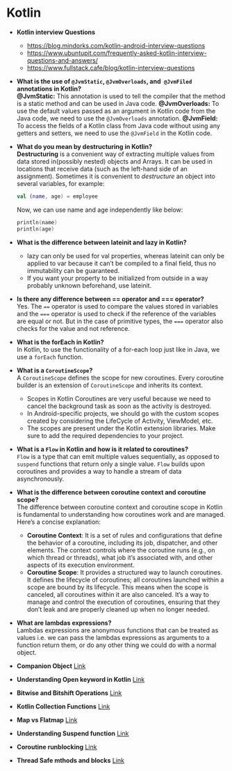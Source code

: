 # Kotlin


* **Kotlin interview Questions**
   - https://blog.mindorks.com/kotlin-android-interview-questions
   - https://www.ubuntupit.com/frequently-asked-kotlin-interview-questions-and-answers/
   - https://www.fullstack.cafe/blog/kotlin-interview-questions

* **What is the use of `@JvmStatic`, `@JvmOverloads`, and` @JvmFiled` annotations in Kotlin?**<br>
   **@JvmStatic:** This annotation is used to tell the compiler that the method is a static method and can be used in Java code.
   **@JvmOverloads:** To use the default values passed as an argument in Kotlin code from the Java code, we need to use the `@JvmOverloads` annotation.
   **@JvmField:** To access the fields of a Kotlin class from Java code without using any getters and setters, we need to use the `@JvmField` in the Kotlin code.

* **What do you mean by destructuring in Kotlin?**<br>
    **Destructuring** is a convenient way of extracting multiple values from data stored in(possibly nested) objects and Arrays. It can be used in locations that receive data (such as the left-hand side of an assignment). Sometimes it is convenient to *destructure* an object into several variables, for example:
    ```kotlin
    val (name, age) = employee
    ```

    Now, we can use name and age independently like below:
    ```kotlin
    println(name)
    println(age)

* **What is the difference between lateinit and lazy in Kotlin?**<br>
    - lazy can only be used for val properties, whereas lateinit can only be applied to var because it can’t be compiled to a final field, thus no immutability can be guaranteed.
    - If you want your property to be initialized from outside in a way probably unknown beforehand, use lateinit.

* **Is there any difference between == operator and === operator?**<br>
    Yes. The `==` operator is used to compare the values stored in variables and the `===` operator is used to check if the reference of the variables are equal or not. But in the case of primitive types, the `===` operator also checks for the value and not reference.

* **What is the forEach in Kotlin?**<br>
    In Kotlin, to use the functionality of a for-each loop just like in Java, we use a `forEach` function.

* **What is a `CoroutineScope`?**<br>
    A `CoroutineScope` defines the scope for new coroutines. Every coroutine builder is an extension of `CoroutineScope` and inherits its context.
    - Scopes in Kotlin Coroutines are very useful because we need to cancel the background task as soon as the activity is destroyed.
    - In Android-specific projects, we should go with the custom scopes created by considering the LifeCycle of Activity, ViewModel, etc.
    - The scopes are present under the Kotlin extension libraries. Make sure to add the required dependencies to your project.

* **What is a `Flow` in Kotlin and how is it related to coroutines?**<br>
    `Flow` is a type that can emit multiple values sequentially, as opposed to `suspend` functions that return only a single value. `Flow` builds upon coroutines and provides a way to handle a stream of data asynchronously.

* **What is the difference between coroutine context and coroutine scope?**<br>
    The difference between coroutine context and coroutine scope in Kotlin is fundamental to understanding how coroutines work and are managed. Here’s a concise explanation:
    - **Coroutine Context**: It is a set of rules and configurations that define the behavior of a coroutine, including its job, dispatcher, and other elements. The context controls where the coroutine runs (e.g., on which thread or threads), what job it’s associated with, and other aspects of its execution environment.
    - **Coroutine Scope**: It provides a structured way to launch coroutines. It defines the lifecycle of coroutines; all coroutines launched within a scope are bound by its lifecycle. This means when the scope is canceled, all coroutines within it are also canceled. It’s a way to manage and control the execution of coroutines, ensuring that they don’t leak and are properly cleaned up when no longer needed.

* **What are lambdas expressions?**<br>
    Lambdas expressions are anonymous functions that can be treated as values i.e. we can pass the lambdas expressions as arguments to a function return them, or do any other thing we could do with a normal object.

* **Companion Object** [Link](https://blog.mindorks.com/what-is-the-equivalent-of-java-static-methods-in-kotlin/)

* **Understanding Open keyword in Kotlin** [Link](https://blog.mindorks.com/understanding-open-keyword-in-kotlin)

* **Bitwise and Bitshift Operations** [Link](https://www.programiz.com/kotlin-programming/bitwise)

* **Kotlin Collection Functions** [Link](https://blog.mindorks.com/kotlin-collection-functions)
 
* **Map vs Flatmap** [Link](https://www.linkedin.com/feed/update/urn:li:activity:6770786744422998017/)
 
* **Understanding Suspend function** [Link](https://medium.com/mobile-app-development-publication/understanding-suspend-function-of-coroutines-de26b070c5ed)

* **Coroutine runblocking** [Link](https://www.geeksforgeeks.org/runblocking-in-kotlin-coroutines-with-example)

* **Thread Safe mthods and blocks** [Link](https://proandroiddev.com/synchronization-and-thread-safety-techniques-in-java-and-kotlin-f63506370e6d) </br>